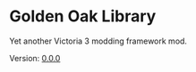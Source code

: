 # Golden Oak Library

Yet another Victoria 3 modding framework mod.

Version: [0.0.0](CHANGELOG.md)
